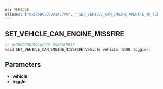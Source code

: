 ```yaml
---
ns: VEHICLE
aliases: ["0x206BC5DC9D1AC70A", "_SET_VEHICLE_CAN_ENGINE_OPERATE_ON_FIRE"]
---
```

## SET_VEHICLE_CAN_ENGINE_MISSFIRE

```c
// 0x206BC5DC9D1AC70A 0x8EACBD13
void SET_VEHICLE_CAN_ENGINE_MISSFIRE(Vehicle vehicle, BOOL toggle);
```

## Parameters
* **vehicle**: 
* **toggle**: 

